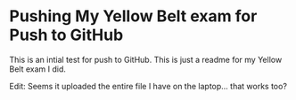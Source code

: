 # Pushing My Yellow Belt exam for Push to GitHub

This is an intial test for push to GitHub. This is just a readme for my Yellow Belt exam I did.

Edit: Seems it uploaded the entire file I have on the laptop... that works too?